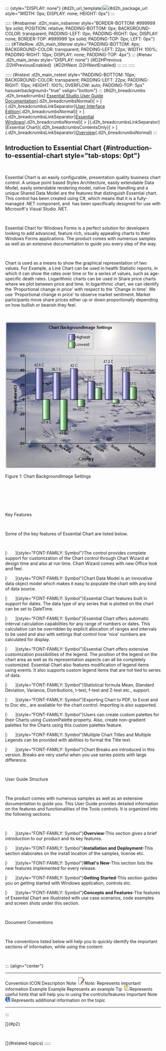 ::: {style="DISPLAY: none"}
[](ms-xhelp:///?Id=d2h_url_template){#d2h_url_template}![](!package_url!){#d2h_package_url style="WIDTH: 0px; DISPLAY: none; HEIGHT: 0px"}
:::

::::: {#nsbanner .d2h_main_nsbanner style="BORDER-BOTTOM: #999999 1px solid; POSITION: relative; PADDING-BOTTOM: 0px; BACKGROUND-COLOR: transparent; PADDING-LEFT: 0px; PADDING-RIGHT: 0px; DISPLAY: none; BORDER-TOP: #999999 1px solid; PADDING-TOP: 0px; LEFT: 0px"}
:::: {#TitleRow .d2h_main_titlerow style="PADDING-BOTTOM: 4px; BACKGROUND-COLOR: transparent; PADDING-LEFT: 22px; WIDTH: 100%; PADDING-RIGHT: 10px; DISPLAY: none; PADDING-TOP: 4px"}
::: {#ienav .d2h_main_ienav style="DISPLAY: none"}
[](ms-xhelp:///?Id=704594f1-d608-4379-b594-f9cf77439c3a){#D2HPrevious .D2HPreviousEnabled}  [](ms-xhelp:///?Id=1c71c594-27d2-4d3a-b043-ab4504ac73ef){#D2HNext .D2HNextEnabled}
:::
::::
:::::

::::: {#nstext .d2h_main_nstext style="PADDING-BOTTOM: 10px; BACKGROUND-COLOR: transparent; PADDING-LEFT: 22px; PADDING-RIGHT: 10px; HEIGHT: 100%; OVERFLOW: auto; PADDING-TOP: 5px" hasuserbackground="true" valign="bottom"}
::: {#d2h_breadcrumbs .d2h_breadcrumbs}
[Essential Studio User Guide Documentation](ms-xhelp:///?Id=12457748-09e3-4d74-a240-8e049cedf030){.d2h_breadcrumbsNormal}[ \> ]{.d2h_breadcrumbsLinkSeparator}[User Interface Edition](ms-xhelp:///?Id=c29296b7-531c-413b-a0ec-488ca1f7f669){.d2h_breadcrumbsNormal}[ \> ]{.d2h_breadcrumbsLinkSeparator}[Essential Windows](ms-xhelp:///?Id=e60759d8-47a4-4570-9d7a-16a68d63f2ea){.d2h_breadcrumbsNormal}[ \> ]{.d2h_breadcrumbsLinkSeparator}[Essential Chart]{.d2h_breadcrumbsContentsOnly}[ \> ]{.d2h_breadcrumbsLinkSeparator}[Overview](ms-xhelp:///?Id=704594f1-d608-4379-b594-f9cf77439c3a){.d2h_breadcrumbsNormal}
:::

## Introduction to Essential Chart {#introduction-to-essential-chart style="tab-stops: 0pt"}

 

Essential Chart is an easily configurable, presentation quality business chart control. A unique point based Styles Architecture, easily extendable Data Model, easily extendable rendering model, native Date Handling and a unique Shared Data Model are the features that distinguish Essential chart. This control has been created using C#, which means that it is a fully-managed .NET component, and  has been specifically designed for use with Microsoft\'s Visual Studio .NET.

 

Essential Chart for Windows Forms is a perfect solution for developers looking to add advanced, feature rich, visually appealing charts to their Windows Forms applications. The product comes with numerous samples as well as an extensive documentation to guide you every step of the way.

 

Chart is used as a means to show the graphical representation of two values. For Example, a Line Chart can be used in health Statistic reports, in which it can show the rates over time or for a series of values, such as age-specific death rates. Logarithmic charts can be used in Share price charts where we plot between price and time. In logarithmic chart, we can identify the \'Proportional change in price\' with respect to the \'Change in time\'. We use \'Proportional change in price\' to observe market sentiment. Market participants move share prices either up or down proportionally depending on how bullish or bearish they feel.

 

![](ImagesExt/image84_0.jpg)

Figure 1: Chart BackgroundImage Settings

 

    

 

Key Features

 

Some of the key features of Essential Chart are listed below.

 

[·      ]{style="FONT-FAMILY: Symbol"}The control provides complete support for customization of the Chart control through Chart Wizard at design time and also at run time. Chart Wizard comes with new Office look and feel.

[·      ]{style="FONT-FAMILY: Symbol"}Chart Data Model is an innovative data object model which makes it easy to populate the chart with any kind of data source.

[·      ]{style="FONT-FAMILY: Symbol"}Essential Chart features built in support for dates. The data type of any series that is plotted on the chart can be set to DateTime.

[·      ]{style="FONT-FAMILY: Symbol"}Essential Chart offers automatic interval calculation capabilities for any range of numbers or dates. This calculation can be overridden by explicit allocation of ranges and intervals to be used and also with settings that control how \'nice\' numbers are calculated for display.

[·      ]{style="FONT-FAMILY: Symbol"}Essential Chart offers extensive customization possibilities of the legend. The position of the legend on the chart area as well as its representation aspects can all be completely customized. Essential Chart also features modification of legend items using events. It also supports custom legend items that are not tied to series of data.

[·      ]{style="FONT-FAMILY: Symbol"}Statistical formula Mean, Standard Deviation, Variance, Distributions, t-test, f-test and Z-test etc., support.

[·      ]{style="FONT-FAMILY: Symbol"}Exporting Chart to PDF, to Excel and to Doc etc., are available for the chart control. Importing is also supported.

[·      ]{style="FONT-FAMILY: Symbol"}Users can create custom palettes for their Charts using CustomPalette property. Also, create non-gradient palettes for the Charts using this custom palettes feature.

[·      ]{style="FONT-FAMILY: Symbol"}Multiple Chart Titles and Multiple Legends can be provided with abilities to format the Title text.

[·      ]{style="FONT-FAMILY: Symbol"}Chart Breaks are introduced in this version. Breaks are very useful when you use series points with large difference.

 

User Guide Structure

 

The product comes with numerous samples as well as an extensive documentation to guide you. This User Guide provides detailed information on the features and functionalities of the Tools controls. It is organized into the following sections:

 

[·      ]{style="FONT-FAMILY: Symbol"}**Overview**-This section gives a brief introduction to our product and its key features.

[·      ]{style="FONT-FAMILY: Symbol"}**Installation and Deployment**-This section elaborates on the install location of the samples, license etc.

[·      ]{style="FONT-FAMILY: Symbol"}**What\'s New**-This section lists the new features implemented for every release.

[·      ]{style="FONT-FAMILY: Symbol"}**Getting Started**-This section guides you on getting started with Windows application, controls etc.

[·      ]{style="FONT-FAMILY: Symbol"}**Concepts and Features**-The features of Essential Chart are illustrated with use case scenarios, code examples and screen shots under this section.

 

Document Conventions

 

The conventions listed below will help you to quickly identify the important sections of information, while using the content:

 

::: {align="center"}
  ---------------- ------------------------------------- ---------------------------------------------------------------------------
  Convention       ICON                                  Description
  Note             ![](ImagesExt/image84_1.jpg)*Note:*   Represents important information
  Example          Example                               Represents an example
  Tip              ![](ImagesExt/image84_2.jpg)          Represents useful hints that will help you in using the controls/features
  Important Note   ![](ImagesExt/image84_3.jpg)          Represents additional information on the topic
  ---------------- ------------------------------------- ---------------------------------------------------------------------------
:::

[]{#p2} 

 

[]{#related-topics}
:::::
